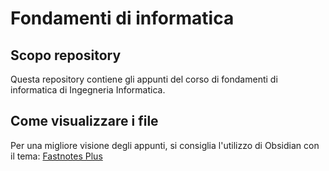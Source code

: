 # Fondamenti di informatica
## Scopo repository
Questa repository contiene gli appunti del corso di fondamenti di informatica di Ingegneria Informatica.
## Come visualizzare i file
Per una migliore visione degli appunti, si consiglia l'utilizzo di Obsidian con il tema: [Fastnotes Plus](https://github.com/halbtale/Fastnotes-)
